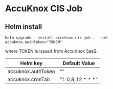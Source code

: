 # AccuKnox CIS Job

## Helm install

```
helm upgrade --install accuknox-cis-job . --set accuknox.authToken="TOKEN"
```
where TOKEN is issued from AccuKnox SaaS.

| Helm key | Default Value |
|----------|---------------|
| accuknox.authToken | "" |
| accuknox.cronTab | "1 0,8,12 * * *" |
